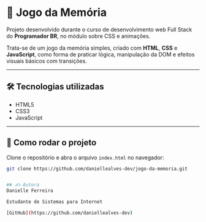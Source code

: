 # 🧠 Jogo da Memória

Projeto desenvolvido durante o curso de desenvolvimento web Full Stack do **Programador BR**, no módulo sobre CSS e animações.  

Trata-se de um jogo da memória simples, criado com **HTML**, **CSS** e **JavaScript**, como forma de praticar lógica, manipulação da DOM e efeitos visuais básicos com transições.

---

## 🛠️ Tecnologias utilizadas

- HTML5  
- CSS3  
- JavaScript  

---

## 🚀 Como rodar o projeto

Clone o repositório e abra o arquivo `index.html` no navegador:

```bash
git clone https://github.com/daniellealves-dev/jogo-da-memoria.git


## ✍️ Autora
Danielle Ferreira

Estudante de Sistemas para Internet

[GitHub](https://github.com/daniellealves-dev)






